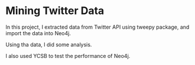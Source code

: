 # Mining Twitter Data

In this project, I extracted data from Twitter API using tweepy package, and import the data into Neo4j.

Using tha data, I did some analysis. 

I also used YCSB to test the performance of Neo4j.